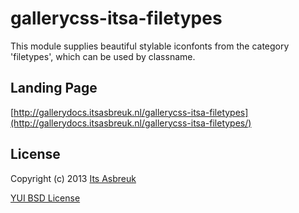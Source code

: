 gallerycss-itsa-filetypes
========

This module supplies beautiful stylable iconfonts from the category 'filetypes', which can be used by classname.



Landing Page
--------------
[http://gallerydocs.itsasbreuk.nl/gallerycss-itsa-filetypes](http://gallerydocs.itsasbreuk.nl/gallerycss-itsa-filetypes/)


License
-------

Copyright (c) 2013 [Its Asbreuk](http://http://itsasbreuk.nl)

[YUI BSD License](http://developer.yahoo.com/yui/license.html)
